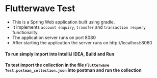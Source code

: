 # Flutterwave Test

* This is a Spring Web application built using gradle.
* It implements `account enquiry`, `transfer` and `transaction requery` functionality.
* The application server runs on port 8080
* After starting the application the server runs on http://localhost:8080

#### To run simply import into IntelliJ IDEA, Build and Run 

#### To test import the collection in the file ```Flutterwave Test.postman_collection.json``` into postman and run the collection